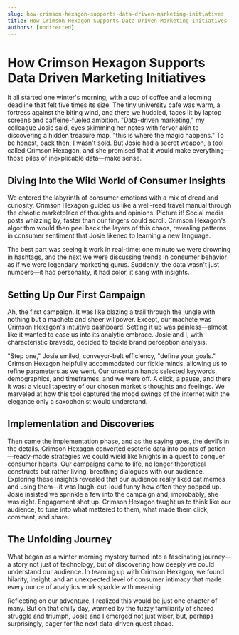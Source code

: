 ```yaml
---
slug: how-crimson-hexagon-supports-data-driven-marketing-initiatives
title: How Crimson Hexagon Supports Data Driven Marketing Initiatives
authors: [undirected]
---
```


# How Crimson Hexagon Supports Data Driven Marketing Initiatives

It all started one winter's morning, with a cup of coffee and a looming deadline that felt five times its size. The tiny university cafe was warm, a fortress against the biting wind, and there we huddled, faces lit by laptop screens and caffeine-fueled ambition. "Data-driven marketing," my colleague Josie said, eyes skimming her notes with fervor akin to discovering a hidden treasure map, "this is where the magic happens." To be honest, back then, I wasn't sold. But Josie had a secret weapon, a tool called Crimson Hexagon, and she promised that it would make everything—those piles of inexplicable data—make sense.

## Diving Into the Wild World of Consumer Insights

We entered the labyrinth of consumer emotions with a mix of dread and curiosity. Crimson Hexagon guided us like a well-read travel manual through the chaotic marketplace of thoughts and opinions. Picture it! Social media posts whizzing by, faster than our fingers could scroll. Crimson Hexagon's algorithm would then peel back the layers of this chaos, revealing patterns in consumer sentiment that Josie likened to learning a new language. 

The best part was seeing it work in real-time: one minute we were drowning in hashtags, and the next we were discussing trends in consumer behavior as if we were legendary marketing gurus. Suddenly, the data wasn't just numbers—it had personality, it had color, it sang with insights.

## Setting Up Our First Campaign

Ah, the first campaign. It was like blazing a trail through the jungle with nothing but a machete and sheer willpower. Except, our machete was Crimson Hexagon's intuitive dashboard. Setting it up was painless—almost like it wanted to ease us into its analytic embrace. Josie and I, with characteristic bravado, decided to tackle brand perception analysis. 

"Step one," Josie smiled, conveyor-belt efficiency, "define your goals." Crimson Hexagon helpfully accommodated our fickle minds, allowing us to refine parameters as we went. Our uncertain hands selected keywords, demographics, and timeframes, and we were off. A click, a pause, and there it was: a visual tapestry of our chosen market's thoughts and feelings. We marveled at how this tool captured the mood swings of the internet with the elegance only a saxophonist would understand.

## Implementation and Discoveries 

Then came the implementation phase, and as the saying goes, the devil’s in the details. Crimson Hexagon converted esoteric data into points of action—ready-made strategies we could wield like knights in a quest to conquer consumer hearts. Our campaigns came to life, no longer theoretical constructs but rather living, breathing dialogues with our audience. Exploring these insights revealed that our audience really liked cat memes and using them—it was laugh-out-loud funny how often they popped up. Josie insisted we sprinkle a few into the campaign and, improbably, she was right. Engagement shot up. Crimson Hexagon taught us to think like our audience, to tune into what mattered to them, what made them click, comment, and share.

## The Unfolding Journey

What began as a winter morning mystery turned into a fascinating journey—a story not just of technology, but of discovering how deeply we could understand our audience. In teaming up with Crimson Hexagon, we found hilarity, insight, and an unexpected level of consumer intimacy that made every ounce of analytics work sparkle with meaning.

Reflecting on our adventure, I realized this would be just one chapter of many. But on that chilly day, warmed by the fuzzy familiarity of shared struggle and triumph, Josie and I emerged not just wiser, but, perhaps surprisingly, eager for the next data-driven quest ahead.